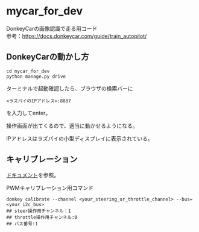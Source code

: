 # mycar_for_dev
DonkeyCarの画像認識で走る用コード  
参考：https://docs.donkeycar.com/guide/train_autopilot/  

## DonkeyCarの動かし方
```
cd mycar_for_dev
python manage.py drive
```
ターミナルで起動確認したら、ブラウザの検索バーに
```
<ラズパイのIPアドレス>:8887
```

を入力してenter。

操作画面が出てくるので、適当に動かせるようになる。

IPアドレスはラズパイの小型ディスプレイに表示されている。

## キャリブレーション
[ドキュメント](https://docs.donkeycar.com/guide/train_autopilot/)を参照。

PWMキャリブレーション用コマンド
```
donkey calibrate --channel <your_steering_or_throttle_channel> --bus=<your_i2c_bus>
## steer操作用チャンネル：1  
## throttle操作用チャンネル:0  
## バス番号:1
```